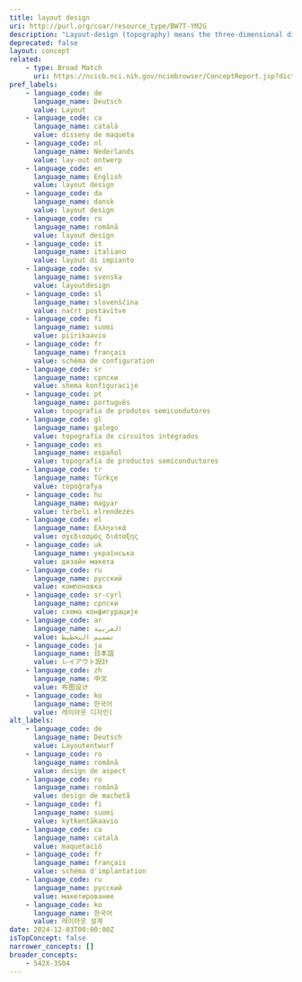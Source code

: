 ```yaml
---
title: layout design
uri: http://purl.org/coar/resource_type/BW7T-YM2G
description: "Layout-design (topography) means the three-dimensional disposition, however expressed, of \nthe elements of an integrated circuit (at least one of which is an active element) and of some or all of the interconnections of an integrated circuit, or such a three-dimensional disposition prepared for \nan integrated circuit intended for manufacture [Source: https://www.wipo.int/edocs/lexdocs/laws/en/hk/hk028en.pdf]"
deprecated: false
layout: concept
related:
    - type: Broad Match
      uri: https://ncicb.nci.nih.gov/ncimbrowser/ConceptReport.jsp?dictionary=NCI%20Metathesaurus&code=C1707689
pref_labels:
    - language_code: de
      language_name: Deutsch
      value: Layout
    - language_code: ca
      language_name: català
      value: disseny de maqueta
    - language_code: nl
      language_name: Nederlands
      value: lay-out ontwerp
    - language_code: en
      language_name: English
      value: layout design
    - language_code: da
      language_name: dansk
      value: layout design
    - language_code: ro
      language_name: română
      value: layout design
    - language_code: it
      language_name: italiano
      value: layout di impianto
    - language_code: sv
      language_name: svenska
      value: layoutdesign
    - language_code: sl
      language_name: slovenščina
      value: načrt postavitve
    - language_code: fi
      language_name: suomi
      value: piirikaavio
    - language_code: fr
      language_name: français
      value: schéma de configuration
    - language_code: sr
      language_name: српски
      value: shema konfiguracije
    - language_code: pt
      language_name: português
      value: topografia de produtos semicondutores
    - language_code: gl
      language_name: galego
      value: topografía de circuítos integrados
    - language_code: es
      language_name: español
      value: topografía de productos semiconductores
    - language_code: tr
      language_name: Türkçe
      value: topoğrafya
    - language_code: hu
      language_name: magyar
      value: térbeli elrendezés
    - language_code: el
      language_name: Ελληνικά
      value: σχεδιασμός διάταξης
    - language_code: uk
      language_name: українська
      value: дизайн макета
    - language_code: ru
      language_name: русский
      value: компоновка
    - language_code: sr-cyrl
      language_name: српски
      value: схема конфигурације
    - language_code: ar
      language_name: العربية
      value: تصميم التخطيط
    - language_code: ja
      language_name: 日本語
      value: レイアウト設計
    - language_code: zh
      language_name: 中文
      value: 布图设计
    - language_code: ko
      language_name: 한국어
      value: 레이아웃 디자인(
alt_labels:
    - language_code: de
      language_name: Deutsch
      value: Layoutentwurf
    - language_code: ro
      language_name: română
      value: design de aspect
    - language_code: ro
      language_name: română
      value: design de machetă
    - language_code: fi
      language_name: suomi
      value: kytkentäkaavio
    - language_code: ca
      language_name: català
      value: maquetació
    - language_code: fr
      language_name: français
      value: schéma d'implantation
    - language_code: ru
      language_name: русский
      value: макетирование
    - language_code: ko
      language_name: 한국어
      value: 레이아웃 설계
date: 2024-12-03T00:00:00Z
isTopConcept: false
narrower_concepts: []
broader_concepts:
    - 542X-3S04
---
```


